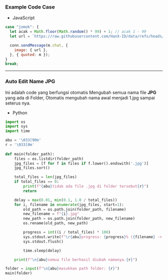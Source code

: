 ### Example Code Case
- JavaScript 
```javascript
case "jomok": {
  let acak = Math.floor(Math.random() * 99) + 1; // acak 1 - 99
  let url = `https://raw.githubusercontent.com/HanX-ID/data/refs/heads/main/image/jomok/${acak}.jpg`;

  conn.sendMessage(m.chat, {
    image: { url },
  }, { quoted: m });
}
break;
```
---

### Auto Edit Name JPG
Ini adalah code yang berfungsi otomatis Mengubah semua nama file **JPG** yang ada di Folder, Otomatis mengubah nama awal menjadi 1.jpg sampai seterus nya.
- Python
```python
import os
import sys
import time

abu = '\033[90m'
r = '\033[0m'
 
def main(folder_path):
    files = os.listdir(folder_path)
    jpg_files = [f for f in files if f.lower().endswith('.jpg')]
    jpg_files.sort()

    total_files = len(jpg_files)
    if total_files == 0:
        print(f"{abu}tidak ada file .jpg di folder tersebut{r}")
        return

    delay = max(0.01, min(0.1, 1.0 / total_files))
    for i, filename in enumerate(jpg_files, start=1):
        old_path = os.path.join(folder_path, filename)
        new_filename = f"{i}.jpg"
        new_path = os.path.join(folder_path, new_filename)
        os.rename(old_path, new_path)

        progress = int((i / total_files) * 100)
        sys.stdout.write(f"\r{abu}progress: {progress}% ({filename} -> {new_filename}){r}")
        sys.stdout.flush()

        time.sleep(delay) 

    print(f"\n{abu}semua file berhasil diubah namanya.{r}")

folder = input(f"\n{abu}masukkan path folder: {r}")
main(folder)
```
